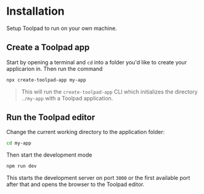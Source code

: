 # Installation

<p class="description">Setup Toolpad to run on your own machine.</p>

## Create a Toolpad app

Start by opening a terminal and `cd` into a folder you'd like to create your applicarion in. Then run the command

```bash
npx create-toolpad-app my-app
```

> This will run the `create-toolpad-app` CLI which initializes the directory `./my-app` with a Toolpad application.

## Run the Toolpad editor

Change the current working directory to the application folder:

```bash
cd my-app
```

Then start the development mode

```bash
npm run dev
```

This starts the development server on port `3000` or the first available port after that and opens the browser to the Toolpad editor.
